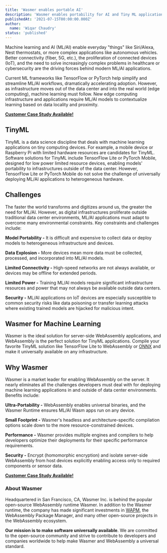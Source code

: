 ```yaml
---
title: 'Wasmer enables portable AI'
description: 'Wasmer enables portability for AI and Tiny ML applications.'
publishedAt: '2021-07-15T00:00:00.000Z'
author:
  name: 'Wiqar Chaudry'
status: 'published'
---
```


Machine learning and AI (ML/AI) enable everyday "things" like Siri/Alexa, Nest thermostats, or more complex applications like autonomous vehicles. Better connectivity (fiber, 5G, etc.), the proliferation of connected devices (IoT), and the need to solve increasingly complex problems in healthcare or cybersecurity are the driving forces behind modern ML/AI applications.

Current ML frameworks like TensorFlow or PyTorch help simplify and streamline ML/AI workflows, dramatically accelerating adoption. However, as infrastructure moves out of the data center and into the real world (edge computing), machine learning must follow. New edge computing infrastructure and applications require ML/AI models to contextualize learning based on data locality and proximity.

**[Customer Case Study Available!](https://wasmer.io/case-studies/hotg)**

## TinyML

TinyML is a data science discipline that deals with machine learning applications on tiny computing devices. For example, a mobile device or Raspberry Pi with limited hardware resources are candidates for TinyML. Software solutions for TinyML include TensorFlow Lite or PyTorch Mobile, designed for low power limited resource devices, enabling models' portability to infrastructures outside of the data center. However, TensorFlow Lite or PyTorch Mobile do not solve the challenge of universally deploying ML/AI applications to heterogeneous hardware.

## Challenges

The faster the world transforms and digitizes around us, the greater the need for ML/AI. However, as digital infrastructures proliferate outside traditional data center environments, ML/AI applications must adapt to overcome many environmental constraints. Key constraints and challenges include:

**Model Portability -** It is difficult and expensive to collect data or deploy models to heterogeneous infrastructure and devices.

**Data Explosion -** More devices mean more data must be collected, processed, and incorporated into ML/AI models.

**Limited Connectivity -** High-speed networks are not always available, or devices may be offline for extended periods.

**Limited Power -** Training ML/AI models require significant infrastructure resources and power that may not always be available outside data centers.

**Security -** ML/AI applications on IoT devices are especially susceptible to common security risks like data poisoning or transfer learning attacks where existing trained models are hijacked for malicious intent.

## Wasmer for Machine Learning

Wasmer is the ideal solution for server-side WebAssembly applications, and WebAssembly is the perfect solution for TinyML applications. Compile your favorite TinyML solution like TensorFlow Lite to WebAssembly or [ONNX](https://onnx.ai/) and make it universally available on any infrastructure.

## Why Wasmer

Wasmer is a market leader for enabling WebAssembly on the server. It nearly eliminates all the challenges developers must deal with for deploying machine learning applications in and outside of data center environments. Benefits include:

**Ultra-Portability -** WebAssembly enables universal binaries, and the Wasmer Runtime ensures ML/AI Wasm apps run on any device.

**Small Footprint -** Wasmer's headless and architecture-specific compilation options scale down to the more resource-constrained devices.

**Performance -** Wasmer provides multiple engines and compilers to help developers optimize their deployments for their specific performance requirements.

**Security -** Encrypt (homomorphic encryption) and isolate server-side WebAssembly from host devices explicitly enabling access only to required components or sensor data.

**[Customer Case Study Available!](https://wasmer.io/case-studies/hotg)**

### **About Wasmer**

Headquartered in San Francisco, CA, Wasmer Inc. is behind the popular open-source WebAssembly runtime Wasmer. In addition to the Wasmer runtime, the company has made significant investments in [WAPM](https://wapm.io/), the WebAssembly Package Manager, and many other open-source projects in the WebAssembly ecosystem.

**Our mission is to make software universally available**. We are committed to the open-source community and strive to contribute to developers and companies worldwide to help make Wasmer and WebAssembly a universal standard.
